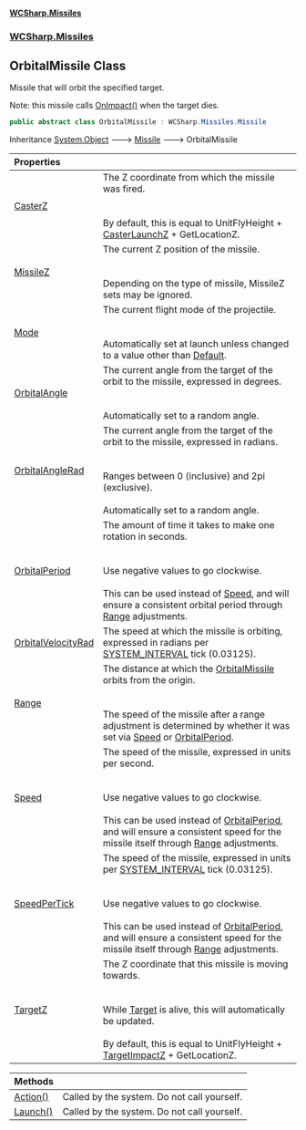 #### [WCSharp.Missiles](README.md 'README')
### [WCSharp.Missiles](WCSharp.Missiles.md 'WCSharp.Missiles')

## OrbitalMissile Class

Missile that will orbit the specified target.  
  
Note: this missile calls [OnImpact()](WCSharp.Missiles.Missile.OnImpact().md 'WCSharp.Missiles.Missile.OnImpact()') when the target dies.

```csharp
public abstract class OrbitalMissile : WCSharp.Missiles.Missile
```

Inheritance [System.Object](https://docs.microsoft.com/en-us/dotnet/api/System.Object 'System.Object') &#129106; [Missile](WCSharp.Missiles.Missile.md 'WCSharp.Missiles.Missile') &#129106; OrbitalMissile

| Properties | |
| :--- | :--- |
| [CasterZ](WCSharp.Missiles.OrbitalMissile.CasterZ.md 'WCSharp.Missiles.OrbitalMissile.CasterZ') | The Z coordinate from which the missile was fired.<br/><br/><br/>By default, this is equal to UnitFlyHeight + [CasterLaunchZ](WCSharp.Missiles.Missile.CasterLaunchZ.md 'WCSharp.Missiles.Missile.CasterLaunchZ') + GetLocationZ. |
| [MissileZ](WCSharp.Missiles.OrbitalMissile.MissileZ.md 'WCSharp.Missiles.OrbitalMissile.MissileZ') | The current Z position of the missile.<br/><br/><br/>Depending on the type of missile, MissileZ sets may be ignored. |
| [Mode](WCSharp.Missiles.OrbitalMissile.Mode.md 'WCSharp.Missiles.OrbitalMissile.Mode') | The current flight mode of the projectile.<br/><br/><br/>Automatically set at launch unless changed to a value other than [Default](WCSharp.Missiles.OrbitalMissile.FlightMode.md#WCSharp.Missiles.OrbitalMissile.FlightMode.Default 'WCSharp.Missiles.OrbitalMissile.FlightMode.Default'). |
| [OrbitalAngle](WCSharp.Missiles.OrbitalMissile.OrbitalAngle.md 'WCSharp.Missiles.OrbitalMissile.OrbitalAngle') | The current angle from the target of the orbit to the missile, expressed in degrees.<br/><br/><br/>Automatically set to a random angle. |
| [OrbitalAngleRad](WCSharp.Missiles.OrbitalMissile.OrbitalAngleRad.md 'WCSharp.Missiles.OrbitalMissile.OrbitalAngleRad') | The current angle from the target of the orbit to the missile, expressed in radians.<br/><br/><br/>Ranges between 0 (inclusive) and 2pi (exclusive).<br/><br/>Automatically set to a random angle. |
| [OrbitalPeriod](WCSharp.Missiles.OrbitalMissile.OrbitalPeriod.md 'WCSharp.Missiles.OrbitalMissile.OrbitalPeriod') | The amount of time it takes to make one rotation in seconds.<br/><br/><br/>Use negative values to go clockwise.<br/><br/>This can be used instead of [Speed](WCSharp.Missiles.OrbitalMissile.Speed.md 'WCSharp.Missiles.OrbitalMissile.Speed'), and will ensure a consistent orbital period through [Range](WCSharp.Missiles.OrbitalMissile.Range.md 'WCSharp.Missiles.OrbitalMissile.Range') adjustments. |
| [OrbitalVelocityRad](WCSharp.Missiles.OrbitalMissile.OrbitalVelocityRad.md 'WCSharp.Missiles.OrbitalMissile.OrbitalVelocityRad') | The speed at which the missile is orbiting, expressed in radians per [SYSTEM_INTERVAL](../WCSharp.Events/WCSharp.Events.PeriodicEvents.SYSTEM_INTERVAL.md 'WCSharp.Events.PeriodicEvents.SYSTEM_INTERVAL') tick (0.03125). |
| [Range](WCSharp.Missiles.OrbitalMissile.Range.md 'WCSharp.Missiles.OrbitalMissile.Range') | The distance at which the [OrbitalMissile](WCSharp.Missiles.OrbitalMissile.md 'WCSharp.Missiles.OrbitalMissile') orbits from the origin.<br/><br/><br/>The speed of the missile after a range adjustment is determined by whether it was set via [Speed](WCSharp.Missiles.OrbitalMissile.Speed.md 'WCSharp.Missiles.OrbitalMissile.Speed') or [OrbitalPeriod](WCSharp.Missiles.OrbitalMissile.OrbitalPeriod.md 'WCSharp.Missiles.OrbitalMissile.OrbitalPeriod'). |
| [Speed](WCSharp.Missiles.OrbitalMissile.Speed.md 'WCSharp.Missiles.OrbitalMissile.Speed') | The speed of the missile, expressed in units per second.<br/><br/><br/>Use negative values to go clockwise.<br/><br/>This can be used instead of [OrbitalPeriod](WCSharp.Missiles.OrbitalMissile.OrbitalPeriod.md 'WCSharp.Missiles.OrbitalMissile.OrbitalPeriod'), and will ensure a consistent speed for the missile itself through [Range](WCSharp.Missiles.OrbitalMissile.Range.md 'WCSharp.Missiles.OrbitalMissile.Range') adjustments. |
| [SpeedPerTick](WCSharp.Missiles.OrbitalMissile.SpeedPerTick.md 'WCSharp.Missiles.OrbitalMissile.SpeedPerTick') | The speed of the missile, expressed in units per [SYSTEM_INTERVAL](../WCSharp.Events/WCSharp.Events.PeriodicEvents.SYSTEM_INTERVAL.md 'WCSharp.Events.PeriodicEvents.SYSTEM_INTERVAL') tick (0.03125).<br/><br/><br/>Use negative values to go clockwise.<br/><br/>This can be used instead of [OrbitalPeriod](WCSharp.Missiles.OrbitalMissile.OrbitalPeriod.md 'WCSharp.Missiles.OrbitalMissile.OrbitalPeriod'), and will ensure a consistent speed for the missile itself through [Range](WCSharp.Missiles.OrbitalMissile.Range.md 'WCSharp.Missiles.OrbitalMissile.Range') adjustments. |
| [TargetZ](WCSharp.Missiles.OrbitalMissile.TargetZ.md 'WCSharp.Missiles.OrbitalMissile.TargetZ') | The Z coordinate that this missile is moving towards.<br/><br/><br/>While [Target](WCSharp.Missiles.Missile.Target.md 'WCSharp.Missiles.Missile.Target') is alive, this will automatically be updated.<br/><br/>By default, this is equal to UnitFlyHeight + [TargetImpactZ](WCSharp.Missiles.Missile.TargetImpactZ.md 'WCSharp.Missiles.Missile.TargetImpactZ') + GetLocationZ. |

| Methods | |
| :--- | :--- |
| [Action()](WCSharp.Missiles.OrbitalMissile.Action().md 'WCSharp.Missiles.OrbitalMissile.Action()') | Called by the system. Do not call yourself. |
| [Launch()](WCSharp.Missiles.OrbitalMissile.Launch().md 'WCSharp.Missiles.OrbitalMissile.Launch()') | Called by the system. Do not call yourself. |
